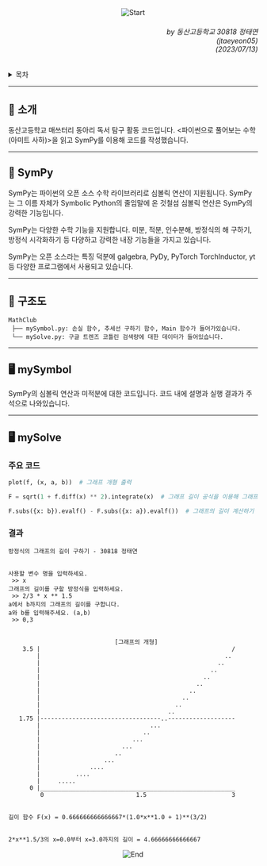 <div align=center>
    <img src="https://capsule-render.vercel.app/api?type=waving&height=280&fontSize=70&fontAlignY=45&color=gradient&customColorList=4&section=header&text=메쓰터리%20독서%20탐구" alt="Start"/>
</div>

<div align=right>
    <h6>
        by 동산고등학교 30818 정태연<br/>
        (jtaeyeon05)<br/>  
        (2023/07/13)
    </h6>
</div>

<details>
    <summary>목차</summary>
    <h6>
        <ul dir="auto">
            <a href="https://github.com/error0918/MiniProjects/tree/main/AIMath/MathClub#-----소개">
                <li>
                    📜 소개
                </li>
            </a>
            <a href="https://github.com/error0918/MiniProjects/tree/main/AIMath/MathClub#-----SymPy">
                <li>
                    👀 SymPy
                </li>
            </a>
            <a href="https://github.com/error0918/MiniProjects/tree/main/AIMath/MathClub#-----구조도">
                <li>
                    📱️ 구조도
                </li>
            </a>
            <a href="https://github.com/error0918/MiniProjects/tree/main/AIMath/MathClub#----%EF%B8%8F-mySymbol">
                <li>
                    🖥️ mySymbol
                </li>
            </a>
            <a href="https://github.com/error0918/MiniProjects/tree/main/AIMath/MathClub#----%EF%B8%8F-mySolve">
                <li>
                    🖥️ mySolve
                </li>
            </a>
        </ul>
    </h6>
</details>

---

<h2>
    📜 소개
</h2>

동산고등학교 매쓰터리 동아리 독서 탐구 활동 코드입니다. <파이썬으로 풀어보는 수학 (아미트 사하)>을 읽고 SymPy를 이용해 코드를 작성했습니다.

---

<h2>
    👀 SymPy
</h2>

SymPy는 파이썬의 오픈 소스 수학 라이브러리로 심볼릭 연산이 지원됩니다. SymPy는 그 이름 자체가 Symbolic Python의 줄임말에 온 것철섬 심볼릭 연산은 SymPy의 강력한 기능입니다.

SymPy는 다양한 수학 기능을 지원합니다. 미분, 적분, 인수분해, 방정식의 해 구하기, 방정식 시각화하기 등 다양하고 강력한 내장 기능들을 가지고 있습니다.

SymPy는 오픈 소스라는 특징 덕분에 galgebra, PyDy, PyTorch TorchInductor, yt 등 다양한 프로그램에서 사용되고 있습니다.

---

<h2>
    📱️ 구조도
</h2>

```
MathClub
 ├── mySymbol.py: 손실 함수, 추세선 구하기 함수, Main 함수가 들어가있습니다.
 └── mySolve.py: 구글 트렌즈 코틀린 검색량에 대한 데이터가 들어있습니다.
```

---

<h2>
    🖥️ mySymbol
</h2>

SymPy의 심볼릭 연산과 미적분에 대한 코드입니다. 코드 내에 설명과 실행 결과가 주석으로 나와있습니다.

---

<h2>
    🖥️ mySolve
</h2>

<h3>
    주요 코드
</h3>

```python
plot(f, (x, a, b))  # 그래프 개형 출력

F = sqrt(1 + f.diff(x) ** 2).integrate(x)  # 그래프 길이 공식을 이용해 그래프 길이 함수 구하기

F.subs({x: b}).evalf() - F.subs({x: a}).evalf())  # 그래프의 길이 계산하기
```

<h3>
    결과
</h3>

```
방정식의 그래프의 길이 구하기 - 30818 정태연


사용할 변수 명을 입력하세요. 
 >> x
그래프의 길이를 구할 방정식을 입력하세요. 
 >> 2/3 * x ** 1.5
a에서 b까지의 그래프의 길이를 구합니다.
a와 b를 입력해주세요. (a,b)
 >> 0,3


                              [그래프의 개형]                              
    3.5 |                                                      /
        |                                                    .. 
        |                                                  ..   
        |                                                ..     
        |                                              ..       
        |                                            ..         
        |                                          ..           
        |                                        ..             
        |                                      ..               
        |                                    ..                 
   1.75 |----------------------------------..-------------------
        |                               ...                     
        |                             ..                        
        |                          ...                          
        |                       ...                             
        |                     ..                                
        |                  ...                                  
        |              ....                                     
        |          ....                                         
        |     .....                                             
      0 |_______________________________________________________
         0                          1.5                        3


길이 함수 F(x) = 0.666666666666667*(1.0*x**1.0 + 1)**(3/2)


2*x**1.5/3의 x=0.0부터 x=3.0까지의 길이 = 4.66666666666667
```

<div align=center>
    <img src="https://capsule-render.vercel.app/api?type=waving&height=200&color=gradient&customColorList=4&section=footer&desc=Copyright%202023.%20jtaeyeon05%20all%20rights%20reserved" alt="End"/>
</div>
